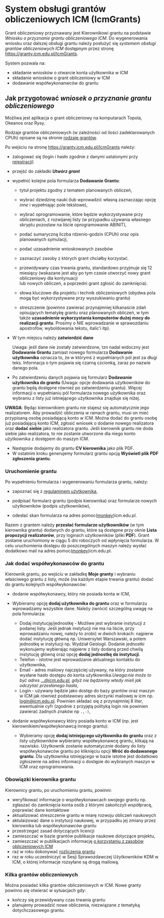 # System obsługi grantów obliczeniowych ICM (IcmGrants)

Grant obliczeniowy przyznawany jest Kierownikowi grantu na podstawie
*Wniosku o przyznanie grantu obliczeniowego ICM*. Do wygenerowania
wniosku oraz dalszej obsługi grantu należy posłużyć się *systemem
obsługi grantów obliczeniowych ICM* dostępnym przez stronę <https://granty.icm.edu.pl/IcmGrants>.

System pozwala na:

- składanie wniosków o otwarcie konta użytkownika w ICM
- składanie wniosków o grant obliczeniowy w ICM
- dodawanie współwykonanwców do grantu

## Jak przygotować *wniosek o przyznanie grantu obliczeniowego*

Możliwa jest aplikacja o grant obliczeniowy na komputarach Topola, Okeanos oraz Rysy.

Rodzaje grantów obliczeniowych (w zależności od ilości zadeklarowanych CPUh) opisane są
na stronie [rodzaje grantów](./rodzaje_grantow.md).

Po wejściu na stronę <https://granty.icm.edu.pl/IcmGrants> należy:

  - zalogować się (login i hasło zgodnie z danymi ustalonymi przy [rejestracji](./zakladanie_konta.md))
    
  - przejść do zakładki ***Utwórz grant***
  
  - wypełnić kolejne pola formularza **Dodawanie
    Grantu**:
      - tytuł projektu zgodny z tematem planowanych obliczeń,
      
      - wybrać dziedzinę nauki (lub wprowadzić własną zaznaczając opcję
        *inne* i wypełniając pole tekstowe),

      - wybrać oprogramowanie, które będzie wykorzystywane przy
        obliczeniach, z rozwijanej listy (w przypadku używania własnego
        skryptu pozostaw na liście oprogramowanie ABINIT),

      - podać sumaryczną liczba rdzenio-godzin (CPUh) oraz opis planowanych symulacji,

      - podać uzasadnienie wnioskowanych zasobów

      - zaznaczyć zasoby z których grant chciałby korzystać.

      - przewidywany czas trwania grantu, standardowo przyjmuje się 12 miesięcy
        (wskazane jest aby po tym czasie utworzyć nowy grant obliczeniowy dla kontynuacji  
        lub nowych obliczeń, a poprzedni grant zgłosić do zamknięcia).

      - słowa kluczowe dla projektu i technik obliczeniowych (obydwa
        pola mogą być wykorzystywane przy wyszukiwaniu grantu)

      - streszczenie (powinno zawierać przynajmniej kilkanaście zdań
        opisujących tematykę grantu oraz planowanych obliczeń, w tym
        także **uzasadnienie wykorzystania komputerów dużej mocy do
        realizacji grantu**. Prosimy o NIE wprowadzanie w sprawozdaniu
        apostrofów, wyboldowania tekstu, italic'i itp).

  - W tym miejscu należy **zatwierdzić dane**

      Uwaga: jeśli dane nie zostały zatwierdzone, tzn nadal widoczny
      jest **Dodawanie Grantu** zamiast nowego formularza **Dodawanie
      użytkownika** oznacza to, że w którymś z wypełnianych pól jest
      za długi teks. Informacja o tym pojawia się czarną czcionką,
      zaraz po nazwie danego pola.

  - Po zatwierdzeniu danych pojawia się formularz **Dodawanie
    użytkownika do grantu** (Uwaga: opcje dodawania użytkowników do
    grantu będą dostępne również po zatwierdzeniu grantu). Więcej
    informacji o wypełnianiu pól formularza nowego użytkownika oraz
    wybraniu z listy już istniejącego użytkownika znajduje się niżej.

**UWAGA**: 
Będąc kierownikiem grantu nie stajesz się automatycznie jego realizatorem. 
Aby prowadzić obliczenia w ramach grantu, 
musi on mieć przypisaną osobę posiadającą konto w ICM. 
Można dodać do grantu osobę już posiadającą konto ICM, 
zgłosić wniosek o dodanie nowego realizatora oraz **dodać siebie** jako realizatora grantu. 
Jeśli kierownik grantu nie doda siebie jako realizatora, 
to nie zostanie utworzone dla niego konto użytkownika z dostępem do maszyn ICM.

- Następnie dodajemy do grantu **CV kierownika** jako plik PDF.
- W ostatnim kroku generujemy formularz grantu opcją **Wyświetl plik PDF zgłoszenia grantu**.

### Uruchomienie grantu

Po wypełnieniu formularza i wygenerowaniu formularza grantu, należy:

- zapoznać się z [regulaminem użytkownika](../O_zasobach_ICM/Formalnosci/regulamin.md),

- podpisać formularz grantu (podpis kierownika) oraz formularze nowych
    użytkowników (podpis użytkowników),

- odesłać skan formularza na adres pomoc([monkey](https://en.wikipedia.org/wiki/At_sign#Names_in_other_languages))icm.edu.pl.

Razem z grantem należy **przesłać formularze użytkowników** (w tym
kierownika grantu) dodanych do grantu, które są dostępne przy oknie
**Lista propozycji realizatorów**, przy loginach użytkowników (pliki
**PDF**). Grant zostanie uruchomiony w ciągu 5 dni roboczych od wpłynięcia
formularza. W celu uruchomienia dostępu do poszczególnych maszyn należy
wysłać dodatkowo mail na adres pomoc([monkey](https://en.wikipedia.org/wiki/At_sign#Names_in_other_languages))icm.edu.pl.

### Jak dodać współwykonawców do grantu

Kierownik grantu, po wejściu w zakładkę **Moje granty** i wybraniu
właściwego grantu z listy, może (na każdym etapie trwania grantu) dodać do grantu kolejnych
współwykonawców:

  - dodanie współwykonawcy, który nie posiada konta w ICM,
  
  - Wybieramy opcję **dodaj użytkownika do grantu** oraz w
        formularzu wprowadzamy wszystkie dane. Należy zwrócić szczególną
        uwagę na pola formularza:
    - Dodaj instytucję/jednostkę - Możliwe jest wybranie instytucji z
        podanej listy. Jeśli jednak instytucji nie ma na liście, przy
        wprowadzaniu nowej, należy to zrobić w dwóch krokach: najpierw
        dodać instytucję główną np. Uniwersytet Warszawski, a potem
        jednostkę w instytucji np. Wydział Geologii. Dodanie jednostki
        wykonujemy wybierając najpierw z listy dodaną przed chwilą
        instytucję główną oraz opcję **dodaj jednostkę do instytucji**.
    - Telefon - istotne jest wprowadzanie aktualnego kontaktu do
        użytkownika,
    - Email - adres mailowy najczęściej używany, na który zostanie
        wysłane hasło dostępu do konta użytkownika.*Uwaga:nie może to
        być adres ...@icm.edu.pl, gdyż nie będziemy wtedy mieli jak
        odczytać przesłanego hasła*,
    - Login - używany będzie jako dostęp do bazy grantów oraz maszyn w
        ICM jak również podstawowy adres skrzynki mailowej w icm np.
        login@icm.edu.pl. Powinien składać się z przynajmniej 8 liter,
        ewentualnie cyfr (zgodnie z przyjętą polityką login nie powinien
        zawierać żadnych znaków np `.,-)`,
  - dodanie współwykonawcy który posiada konto w ICM (np. jest
    kierownikiem/współwykonawcą innego grantu):
    - Wybieramy opcję **dodaj istniejącego użytkownika do grantu**
        oraz z listy użytkowników wybieramy współwykonawcę grantu,
        klikają na nazwisko. Użytkownik zostanie automatycznie dodany do
        listy współwykonawców grantu po kliknięciu opcji **Wróć do
        dodawanego grantu**. Dla użytkownika istniejącego w bazie
        istotne jest dodatkowo zgłoszenie na adres  informacji o
        dostępie do wybranych maszyn w ICM oraz oprogramowania.

### Obowiązki kierownika grantu

Kierownicy grantu, po uruchomieniu grantu, powinni:

- weryfikować informacje o współwykonawcach swojego grantu np.
    zgłaszać do zamknięcia konta osób z którymi zakończyli współpracę, poprawiać dane kontaktowe
- aktualizować streszczenie grantu w miarę rozwoju obliczeń naukowych
- aktulaizować dane o instytucji naukowej, w przypadku jej zmiany przez kierownika lub współwykonawców grantu
- przestrzegać zasad dotyczących licencji
- zamieszczać w bazie grantów publikacje naukowe dotyczące projektu,
- zamieszczać w publikacjach informację [o korzystaniu z zasobów obliczeniowych ICM](./rozliczanie_grantu.md)
- raz w roku dokonywać [rozliczenia grantu](./rozliczanie_grantu.md)
- raz w roku uczestniczyć w Sesji Sprawozdawczej Użytkowników KDM w ICM, o której informacje rozsyłane są drogą mailową.

### Kilka grantów obliczeniowych

Można posiadać kilka grantów obliczeniowych w ICM.
Nowe granty powinno się otwierać w sytuacjach gdy:

- kończy się przewidywany czas trwania grantu
- planujemy prowadzić nowe obliczenia, niezwiązane z tematyką dotychczasowego grantu.
